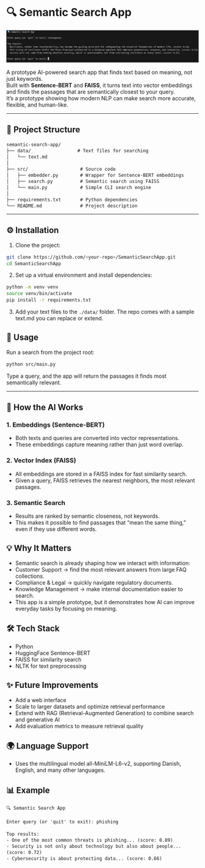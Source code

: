 # 🔍 Semantic Search App

![CLI interface](image.png)

A prototype AI-powered search app that finds text based on meaning, not just keywords.  
Built with **Sentence-BERT** and **FAISS**, it turns text into vector embeddings and finds the passages that are semantically closest to your query.  
It’s a prototype showing how modern NLP can make search more accurate, flexible, and human-like. 

---

## 📂 Project Structure

```text
semantic-search-app/
├── data/                 # Text files for searching
│   └── text.md
│
├── src/                   # Source code
│   ├── embedder.py        # Wrapper for Sentence-BERT embeddings
│   ├── search.py          # Semantic search using FAISS
│   └── main.py            # Simple CLI search engine
│
├── requirements.txt       # Python dependencies
└── README.md              # Project description
```

---

## ⚙️ Installation

1. Clone the project:

```bash
git clone https://github.com/<your-repo>/SemanticSearchApp.git
cd SemanticSearchApp
```

2. Set up a virtual environment and install dependencies:

```bash
python -m venv venv
source venv/bin/activate
pip install -r requirements.txt
```

3. Add your text files to the `./data/` folder.
The repo comes with a sample text.md you can replace or extend.

## 🚀 Usage

Run a search from the project root:

```bash
python src/main.py
```

Type a query, and the app will return the passages it finds most semantically relevant.

---

## 🧠 How the AI Works
### 1. Embeddings (Sentence-BERT)
- Both texts and queries are converted into vector representations.
- These embeddings capture meaning rather than just word overlap.

### 2. Vector Index (FAISS)
- All embeddings are stored in a FAISS index for fast similarity search.
- Given a query, FAISS retrieves the nearest neighbors, the most relevant passages.

### 3. Semantic Search
- Results are ranked by semantic closeness, not keywords.
- This makes it possible to find passages that “mean the same thing,” even if they use different words.

## 💡 Why It Matters
- Semantic search is already shaping how we interact with information:
- Customer Support → find the most relevant answers from large FAQ collections.
- Compliance & Legal → quickly navigate regulatory documents.
- Knowledge Management → make internal documentation easier to search.
- This app is a simple prototype, but it demonstrates how AI can improve everyday tasks by focusing on meaning.

## 🛠️ Tech Stack
- Python
- HuggingFace Sentence-BERT
- FAISS for similarity search
- NLTK for text preprocessing

## ✨ Future Improvements
- Add a web interface
- Scale to larger datasets and optimize retrieval performance
- Extend with RAG (Retrieval-Augmented Generation) to combine search and generative AI
- Add evaluation metrics to measure retrieval quality

## 🌍 Language Support
- Uses the multilingual model all-MiniLM-L6-v2, supporting Danish, English, and many other languages.

## 📊 Example

```text
🔍 Semantic Search App

Enter query (or 'quit' to exit): phishing

Top results:
- One of the most common threats is phishing... (score: 0.89)
- Security is not only about technology but also about people... (score: 0.72)
- Cybersecurity is about protecting data... (score: 0.66)
```
